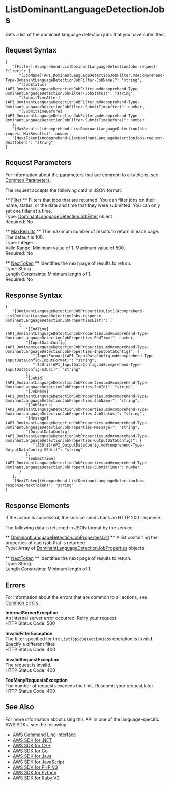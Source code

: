 # ListDominantLanguageDetectionJobs<a name="API_ListDominantLanguageDetectionJobs"></a>

Gets a list of the dominant language detection jobs that you have submitted\.

## Request Syntax<a name="API_ListDominantLanguageDetectionJobs_RequestSyntax"></a>

```
{
   "[Filter](#comprehend-ListDominantLanguageDetectionJobs-request-Filter)": { 
      "[JobName](API_DominantLanguageDetectionJobFilter.md#comprehend-Type-DominantLanguageDetectionJobFilter-JobName)": "string",
      "[JobStatus](API_DominantLanguageDetectionJobFilter.md#comprehend-Type-DominantLanguageDetectionJobFilter-JobStatus)": "string",
      "[SubmitTimeAfter](API_DominantLanguageDetectionJobFilter.md#comprehend-Type-DominantLanguageDetectionJobFilter-SubmitTimeAfter)": number,
      "[SubmitTimeBefore](API_DominantLanguageDetectionJobFilter.md#comprehend-Type-DominantLanguageDetectionJobFilter-SubmitTimeBefore)": number
   },
   "[MaxResults](#comprehend-ListDominantLanguageDetectionJobs-request-MaxResults)": number,
   "[NextToken](#comprehend-ListDominantLanguageDetectionJobs-request-NextToken)": "string"
}
```

## Request Parameters<a name="API_ListDominantLanguageDetectionJobs_RequestParameters"></a>

For information about the parameters that are common to all actions, see [Common Parameters](CommonParameters.md)\.

The request accepts the following data in JSON format\.

 ** [Filter](#API_ListDominantLanguageDetectionJobs_RequestSyntax) **   <a name="comprehend-ListDominantLanguageDetectionJobs-request-Filter"></a>
Filters that jobs that are returned\. You can filter jobs on their name, status, or the date and time that they were submitted\. You can only set one filter at a time\.  
Type: [DominantLanguageDetectionJobFilter](API_DominantLanguageDetectionJobFilter.md) object  
Required: No

 ** [MaxResults](#API_ListDominantLanguageDetectionJobs_RequestSyntax) **   <a name="comprehend-ListDominantLanguageDetectionJobs-request-MaxResults"></a>
The maximum number of results to return in each page\. The default is 100\.  
Type: Integer  
Valid Range: Minimum value of 1\. Maximum value of 500\.  
Required: No

 ** [NextToken](#API_ListDominantLanguageDetectionJobs_RequestSyntax) **   <a name="comprehend-ListDominantLanguageDetectionJobs-request-NextToken"></a>
Identifies the next page of results to return\.  
Type: String  
Length Constraints: Minimum length of 1\.  
Required: No

## Response Syntax<a name="API_ListDominantLanguageDetectionJobs_ResponseSyntax"></a>

```
{
   "[DominantLanguageDetectionJobPropertiesList](#comprehend-ListDominantLanguageDetectionJobs-response-DominantLanguageDetectionJobPropertiesList)": [ 
      { 
         "[EndTime](API_DominantLanguageDetectionJobProperties.md#comprehend-Type-DominantLanguageDetectionJobProperties-EndTime)": number,
         "[InputDataConfig](API_DominantLanguageDetectionJobProperties.md#comprehend-Type-DominantLanguageDetectionJobProperties-InputDataConfig)": { 
            "[InputFormat](API_InputDataConfig.md#comprehend-Type-InputDataConfig-InputFormat)": "string",
            "[S3Uri](API_InputDataConfig.md#comprehend-Type-InputDataConfig-S3Uri)": "string"
         },
         "[JobId](API_DominantLanguageDetectionJobProperties.md#comprehend-Type-DominantLanguageDetectionJobProperties-JobId)": "string",
         "[JobName](API_DominantLanguageDetectionJobProperties.md#comprehend-Type-DominantLanguageDetectionJobProperties-JobName)": "string",
         "[JobStatus](API_DominantLanguageDetectionJobProperties.md#comprehend-Type-DominantLanguageDetectionJobProperties-JobStatus)": "string",
         "[Message](API_DominantLanguageDetectionJobProperties.md#comprehend-Type-DominantLanguageDetectionJobProperties-Message)": "string",
         "[OutputDataConfig](API_DominantLanguageDetectionJobProperties.md#comprehend-Type-DominantLanguageDetectionJobProperties-OutputDataConfig)": { 
            "[S3Uri](API_OutputDataConfig.md#comprehend-Type-OutputDataConfig-S3Uri)": "string"
         },
         "[SubmitTime](API_DominantLanguageDetectionJobProperties.md#comprehend-Type-DominantLanguageDetectionJobProperties-SubmitTime)": number
      }
   ],
   "[NextToken](#comprehend-ListDominantLanguageDetectionJobs-response-NextToken)": "string"
}
```

## Response Elements<a name="API_ListDominantLanguageDetectionJobs_ResponseElements"></a>

If the action is successful, the service sends back an HTTP 200 response\.

The following data is returned in JSON format by the service\.

 ** [DominantLanguageDetectionJobPropertiesList](#API_ListDominantLanguageDetectionJobs_ResponseSyntax) **   <a name="comprehend-ListDominantLanguageDetectionJobs-response-DominantLanguageDetectionJobPropertiesList"></a>
A list containing the properties of each job that is returned\.  
Type: Array of [DominantLanguageDetectionJobProperties](API_DominantLanguageDetectionJobProperties.md) objects

 ** [NextToken](#API_ListDominantLanguageDetectionJobs_ResponseSyntax) **   <a name="comprehend-ListDominantLanguageDetectionJobs-response-NextToken"></a>
Identifies the next page of results to return\.  
Type: String  
Length Constraints: Minimum length of 1\.

## Errors<a name="API_ListDominantLanguageDetectionJobs_Errors"></a>

For information about the errors that are common to all actions, see [Common Errors](CommonErrors.md)\.

 **InternalServerException**   
An internal server error occurred\. Retry your request\.  
HTTP Status Code: 500

 **InvalidFilterException**   
The filter specified for the `ListTopicDetectionJobs` operation is invalid\. Specify a different filter\.  
HTTP Status Code: 400

 **InvalidRequestException**   
The request is invalid\.  
HTTP Status Code: 400

 **TooManyRequestsException**   
The number of requests exceeds the limit\. Resubmit your request later\.  
HTTP Status Code: 400

## See Also<a name="API_ListDominantLanguageDetectionJobs_SeeAlso"></a>

For more information about using this API in one of the language\-specific AWS SDKs, see the following:
+  [AWS Command Line Interface](https://docs.aws.amazon.com/goto/aws-cli/comprehend-2017-11-27/ListDominantLanguageDetectionJobs) 
+  [AWS SDK for \.NET](https://docs.aws.amazon.com/goto/DotNetSDKV3/comprehend-2017-11-27/ListDominantLanguageDetectionJobs) 
+  [AWS SDK for C\+\+](https://docs.aws.amazon.com/goto/SdkForCpp/comprehend-2017-11-27/ListDominantLanguageDetectionJobs) 
+  [AWS SDK for Go](https://docs.aws.amazon.com/goto/SdkForGoV1/comprehend-2017-11-27/ListDominantLanguageDetectionJobs) 
+  [AWS SDK for Java](https://docs.aws.amazon.com/goto/SdkForJava/comprehend-2017-11-27/ListDominantLanguageDetectionJobs) 
+  [AWS SDK for JavaScript](https://docs.aws.amazon.com/goto/AWSJavaScriptSDK/comprehend-2017-11-27/ListDominantLanguageDetectionJobs) 
+  [AWS SDK for PHP V3](https://docs.aws.amazon.com/goto/SdkForPHPV3/comprehend-2017-11-27/ListDominantLanguageDetectionJobs) 
+  [AWS SDK for Python](https://docs.aws.amazon.com/goto/boto3/comprehend-2017-11-27/ListDominantLanguageDetectionJobs) 
+  [AWS SDK for Ruby V2](https://docs.aws.amazon.com/goto/SdkForRubyV2/comprehend-2017-11-27/ListDominantLanguageDetectionJobs) 